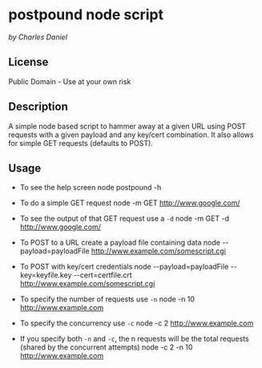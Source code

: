 # postpound node script
*by Charles Daniel*

## License
Public Domain - Use at your own risk

## Description
A simple node based script to hammer away at a given URL using POST requests with a given payload and any key/cert combination. It also allows for simple GET requests (defaults to POST).

## Usage
* To see the help screen
    node postpound -h 

* To do a simple GET request
    node -m GET http://www.google.com/ 

* To see the output of that GET request use a `-d`
    node -m GET -d http://www.google.com/

* To POST to a URL create a payload file containing data
    node --payload=payloadFile http://www.example.com/somescript.cgi

* To POST with key/cert credentials
    node --payload=payloadFile --key=keyfile.key --cert=certfile.crt http://www.example.com/somescript.cgi

* To specify the number of requests use `-n`
    node -n 10 http://www.example.com

* To specify the concurrency use `-c`
    node -c 2 http://www.example.com

* If you specify both `-n` and `-c`, the n requests will be the total requests (shared by the concurrent attempts)
    node -c 2 -n 10 http://www.example.com


